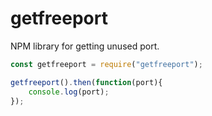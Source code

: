 # getfreeport

NPM library for getting unused port. 

```javascript
const getfreeport = require("getfreeport");

getfreeport().then(function(port){
	console.log(port);
});
```

